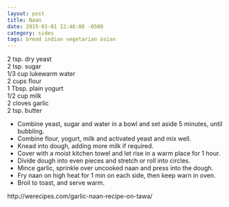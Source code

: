 ```yaml
---
layout: post
title: Naan
date: 2015-03-01 12:48:08 -0500
category: sides
tags: bread indian vegetarian asian
---
```

2 tsp. dry yeast  
2 tsp. sugar  
1/3 cup lukewarm water  
2 cups flour  
1 Tbsp. plain yogurt  
1/2 cup milk  
2 cloves garlic  
2 tsp. butter  
<ul>
	<li>Combine yeast, sugar and water in a bowl and set aside 5 minutes, until bubbling.</li>
	<li>Combine flour, yogurt, milk and activated yeast and mix well.</li>
	<li>Knead into dough, adding more milk if required.</li>
	<li>Cover with a moist kitchen towel and let rise in a warm place for 1 hour.</li>
	<li>Divide dough into even pieces and stretch or roll into circles.</li>
	<li>Mince garlic, sprinkle over uncooked naan and press into the dough.</li>
	<li>Fry naan on high heat for 1 min on each side, then keep warn in oven.</li>
	<li>Broil to toast, and serve warm.</li>
</ul>
http://werecipes.com/garlic-naan-recipe-on-tawa/  
